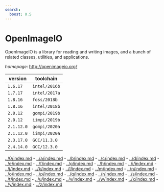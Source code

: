```yaml
---
search:
  boost: 0.5
---
```

# OpenImageIO

OpenImageIO is a library for reading and writing images, and a bunch of related classes, utilities,  and applications.

*homepage*: <http://openimageio.org/>

version | toolchain
--------|----------
``1.6.17`` | ``intel/2016b``
``1.7.17`` | ``intel/2017a``
``1.8.16`` | ``foss/2018b``
``1.8.16`` | ``intel/2018b``
``2.0.12`` | ``gompi/2019b``
``2.0.12`` | ``iimpi/2019b``
``2.1.12.0`` | ``gompi/2020a``
``2.1.12.0`` | ``iimpi/2020a``
``2.3.17.0`` | ``GCC/11.3.0``
``2.4.14.0`` | ``GCC/12.3.0``

[../0/index.md](0) - [../a/index.md](a) - [../b/index.md](b) - [../c/index.md](c) - [../d/index.md](d) - [../e/index.md](e) - [../f/index.md](f) - [../g/index.md](g) - [../h/index.md](h) - [../i/index.md](i) - [../j/index.md](j) - [../k/index.md](k) - [../l/index.md](l) - [../m/index.md](m) - [../n/index.md](n) - [../o/index.md](o) - [../p/index.md](p) - [../q/index.md](q) - [../r/index.md](r) - [../s/index.md](s) - [../t/index.md](t) - [../u/index.md](u) - [../v/index.md](v) - [../w/index.md](w) - [../x/index.md](x) - [../y/index.md](y) - [../z/index.md](z)

